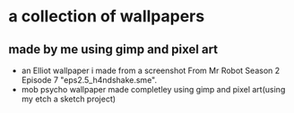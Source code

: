 # a collection of wallpapers 
## made by me using gimp and pixel art
* an Elliot wallpaper i made from a screenshot From Mr Robot Season 2 Episode 7 "eps2.5_h4ndshake.sme".
* mob psycho wallpaper made completley using gimp and pixel art(using my etch a sketch project)

